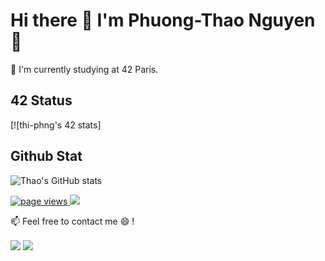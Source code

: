 <!--
**coviccinelle/coviccinelle** is a ✨ _special_ ✨ repository because its `README.md` (this file) appears on your GitHub profile.

Here are some ideas to get you started:

- 🔭 I’m currently working on ...
- 🌱 I’m currently learning ...
- 👯 I’m looking to collaborate on ...
- 🤔 I’m looking for help with ...
- 💬 Ask me about ...
- 📫 How to reach me: ...
- 😄 Pronouns: ...
- ⚡ Fun fact: ...
-->
# Hi there 👋   I'm Phuong-Thao Nguyen 🌱

🔭 I'm currently studying at 42 Paris.


## 42 Status

[![thi-phng's 42 stats]

## Github Stat
![Thao's GitHub stats](https://github-readme-stats.vercel.app/api?username=coviccinelle&show_icons=true&theme=tokyonight)

<p>
	<a href="https://github.com/coviccinelle/coviccinelle">
	  <img src="https://komarev.com/ghpvc/?username=coviccinelle&style=flat-square" alt="page views" />
	</a>
	<a href="https://github.com/coviccinelle?tab=followers">
	  <img src="https://img.shields.io/github/followers/coviccinelle?color=green&logo=github&style=flat-square">
	</a>
</p>

📫  Feel free to contact me 😄 !

<a href= "https://www.linkedin.com/in/%E2%9C%94-phuong-thao-nguyen-2b448411b/">
<img align=center src="https://img.shields.io/badge/linkedin-%230077B5.svg?&style=for-the-badge&logo=linkedin&logoColor=white" /></a>
<a href="mailto:thi-phng@student.42.fr">
<img align=center src="https://img.shields.io/badge/gmail-D14836?&style=for-the-badge&logo=gmail&logoColor=white" /></a> 
